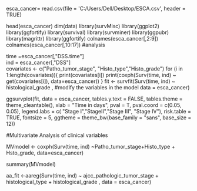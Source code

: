 esca_cancer= read.csv(file = 'C:/Users/Dell/Desktop/ESCA.csv', header = TRUE)

head(esca_cancer)
dim(data)
library(survMisc)
library(ggplot2)
library(ggfortify)
library(survival)
library(survminer)
library(ggpubr)
library(magrittr)
library(ggfortify)
colnames(esca_cancer[,2:9])
colnames(esca_cancer[,10:17])
#analysis
       
time =esca_cancer[,"DSS.time"]        
ind = esca_cancer[,"DSS"]         
covariates <- c("Patho_tumor_stage", "Histo_type","Histo_grade")
for (i in 1:length(covariates)){
  print(covariates[i])
  print(coxph(Surv(time, ind) ~ get(covariates[i]), data=esca_cancer))
}
fit <- survfit(Surv(time, ind) ~ histological_grade , #modify the variables in the model
               data = esca_cancer) 

ggsurvplot(fit, data = esca_cancer,
           tables.y.text = FALSE,
           tables.theme = theme_cleantable(),
           xlab = "Time in days",
           pval = T,
           pval.coord = c(0.05, 0.05),
           legend.labs = c( "Stage I","StageII","Stage III", "Stage IV"),
           risk.table = TRUE, 
           fontsize = 5,
           ggtheme = theme_bw(base_family = "sans", base_size = 12))



#Multivariate Analysis of clinical variables

MVmodel <- coxph(Surv(time, ind) ~Patho_tumor_stage+Histo_type + Hsto_grade, data=esca_cancer)

summary(MVmodel)

aa_fit <-aareg(Surv(time, ind) ~ ajcc_pathologic_tumor_stage + histological_type + histological_grade , 
               data = esca_cancer)

